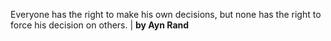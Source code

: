 Everyone has the right to make his own decisions, but none has the right to force his decision on others. | **by Ayn Rand**